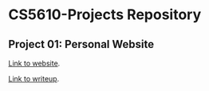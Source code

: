 # CS5610-Projects Repository


## Project 01: Personal Website
[Link to website](https://kinhou17.github.io/CS5610-Projects/).

[Link to writeup](https://docs.google.com/document/d/1hPxAR5_PE-7wbNlgTtdveqCf4x_EPRvLkc6X6eYSWaY/edit?usp=sharing).